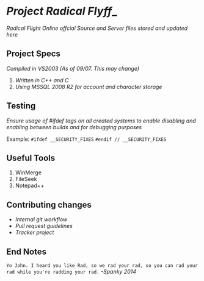 # _Project Radical Flyff__

_Radical Flight Online offcial Source and Server files stored and updated here_

## Project Specs

_Compiled in VS2003 (As of 09/07. This may change)_ 

1. _Written in C++ and C_
2. _Using MSSQL 2008 R2 for account and character storage_

## Testing

_Ensure usage of #ifdef tags on all created systems to enable disabling and enabling between builds and for debugging purposes_

Example: `#ifdef __SECURITY_FIXES` `#endif // __SECURITY_FIXES`


## Useful Tools

1. WinMerge
2. FileSeek
3. Notepad++

## Contributing changes

- _Internal git workflow_
- _Pull request guidelines_
- _Tracker project_

## End Notes

`Yo John. I heard you like Rad, so we rad your rad, so you can rad your rad while you're radding your rad.`
	_-Spanky 2014_
 